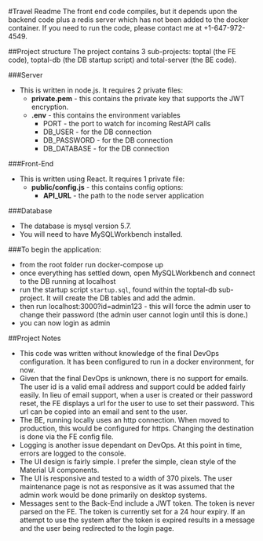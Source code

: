 #Travel Readme
The front end code compiles, but it depends upon the backend code plus a redis server which has not been
added to the docker container. If you need to run the code, please contact me at +1-647-972-4549.

##Project structure
The project contains 3 sub-projects: toptal (the FE code), toptal-db
 (the DB startup script) and total-server (the BE code).

###Server
- This is written in node.js. It requires 2 private files:
  - **private.pem** - this contains the private key that supports the JWT encryption.
  - **.env** - this contains the environment variables
      - PORT - the port to watch for incoming RestAPI calls
      - DB_USER - for the DB connection
      - DB_PASSWORD - for the DB connection
      - DB_DATABASE - for the DB connection

###Front-End
- This is written using React. It requires 1 private file:
  - **public/config.js** - this contains config options:
    - **API_URL** - the path to the node server application

###Database
- The database is mysql version 5.7.
- You will need to have MySQLWorkbench installed.

###To begin the application:
- from the root folder run docker-compose up
- once everything has settled down, open MySQLWorkbench and connect
to the DB running at localhost
- run the startup script `startup.sql`, found within the toptal-db sub-project.
It will create the DB tables and add the admin.
- then run localhost:3000?id=admin123 - this will force the admin user to change
their password (the admin user cannot login until this is done.)
- you can now login as admin

##Project Notes
- This code was written without knowledge of the final DevOps configuration.
It has been configured to run in a docker environment, for now.
- Given that the final DevOps is unknown, there is no support for emails. The user
id is a valid email address and support could be added fairly easily. In lieu of
email support, when a user is created or their password reset, the FE displays
a url for the user to use to set their password. This url can be copied into
an email and sent to the user.
- The BE, running locally uses an http connection. When moved to production,
this would be configured for https. Changing the destination is done via the
FE config file.
- Logging is another issue dependant on DevOps. At this point in time, errors are
 logged to the console.
- The UI design is fairly simple. I prefer the simple, clean style of the
Material UI components.
- The UI is responsive and tested to a width of 370 pixels. The user maintenance
page is not as responsive as it was assumed that the admin work would be done
primarily on desktop systems.
- Messages sent to the Back-End include a JWT token. The token is never parsed
on the FE. The token is currently set for a 24 hour expiry. If an attempt to use
the system after the token is expired results in a message and the user being
redirected to the login page.

